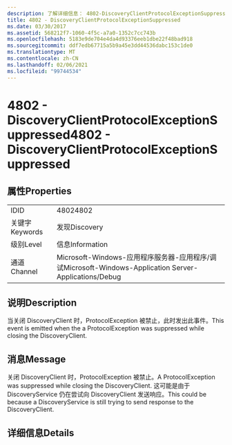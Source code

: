 ```yaml
---
description: 了解详细信息： 4802-DiscoveryClientProtocolExceptionSuppressed
title: 4802 - DiscoveryClientProtocolExceptionSuppressed
ms.date: 03/30/2017
ms.assetid: 568212f7-1060-4f5c-a7a0-1352c7cc743b
ms.openlocfilehash: 5183e9de704e4da4d93376eeb1dbe22f48bad918
ms.sourcegitcommit: ddf7edb67715a5b9a45e3dd44536dabc153c1de0
ms.translationtype: MT
ms.contentlocale: zh-CN
ms.lasthandoff: 02/06/2021
ms.locfileid: "99744534"
---
```

# <a name="4802---discoveryclientprotocolexceptionsuppressed"></a><span data-ttu-id="071c3-103">4802 - DiscoveryClientProtocolExceptionSuppressed</span><span class="sxs-lookup"><span data-stu-id="071c3-103">4802 - DiscoveryClientProtocolExceptionSuppressed</span></span>

## <a name="properties"></a><span data-ttu-id="071c3-104">属性</span><span class="sxs-lookup"><span data-stu-id="071c3-104">Properties</span></span>  
  
|||  
|-|-|  
|<span data-ttu-id="071c3-105">ID</span><span class="sxs-lookup"><span data-stu-id="071c3-105">ID</span></span>|<span data-ttu-id="071c3-106">4802</span><span class="sxs-lookup"><span data-stu-id="071c3-106">4802</span></span>|  
|<span data-ttu-id="071c3-107">关键字</span><span class="sxs-lookup"><span data-stu-id="071c3-107">Keywords</span></span>|<span data-ttu-id="071c3-108">发现</span><span class="sxs-lookup"><span data-stu-id="071c3-108">Discovery</span></span>|  
|<span data-ttu-id="071c3-109">级别</span><span class="sxs-lookup"><span data-stu-id="071c3-109">Level</span></span>|<span data-ttu-id="071c3-110">信息</span><span class="sxs-lookup"><span data-stu-id="071c3-110">Information</span></span>|  
|<span data-ttu-id="071c3-111">通道</span><span class="sxs-lookup"><span data-stu-id="071c3-111">Channel</span></span>|<span data-ttu-id="071c3-112">Microsoft-Windows-应用程序服务器-应用程序/调试</span><span class="sxs-lookup"><span data-stu-id="071c3-112">Microsoft-Windows-Application Server-Applications/Debug</span></span>|  
  
## <a name="description"></a><span data-ttu-id="071c3-113">说明</span><span class="sxs-lookup"><span data-stu-id="071c3-113">Description</span></span>  

 <span data-ttu-id="071c3-114">当关闭 DiscoveryClient 时，ProtocolException 被禁止，此时发出此事件。</span><span class="sxs-lookup"><span data-stu-id="071c3-114">This event is emitted when the a ProtocolException was suppressed while closing the DiscoveryClient.</span></span>  
  
## <a name="message"></a><span data-ttu-id="071c3-115">消息</span><span class="sxs-lookup"><span data-stu-id="071c3-115">Message</span></span>  

 <span data-ttu-id="071c3-116">关闭 DiscoveryClient 时，ProtocolException 被禁止。</span><span class="sxs-lookup"><span data-stu-id="071c3-116">A ProtocolException was suppressed while closing the DiscoveryClient.</span></span> <span data-ttu-id="071c3-117">这可能是由于 DiscoveryService 仍在尝试向 DiscoveryClient 发送响应。</span><span class="sxs-lookup"><span data-stu-id="071c3-117">This could be because a DiscoveryService is still trying to send response to the DiscoveryClient.</span></span>  
  
## <a name="details"></a><span data-ttu-id="071c3-118">详细信息</span><span class="sxs-lookup"><span data-stu-id="071c3-118">Details</span></span>
